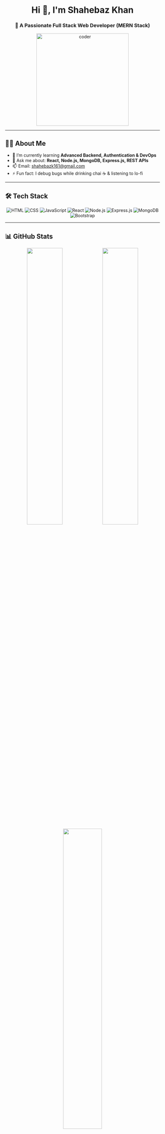 <h1 align="center">Hi 👋, I'm Shahebaz Khan</h1>
<h3 align="center">🚀 A Passionate Full Stack Web Developer (MERN Stack)</h3>

<p align="center">
  <img src="https://media.giphy.com/media/qgQUggAC3Pfv687qPC/giphy.gif" alt="coder" width="300" />
</p>

---

## 👨‍💻 About Me

- 🌱 I’m currently learning **Advanced Backend, Authentication & DevOps**
- 💬 Ask me about: **React, Node.js, MongoDB, Express.js, REST APIs**
- 📫 Email: [shahebazk161@gmail.com](mailto:shahebazk161@gmail.com)
- ⚡ Fun fact: I debug bugs while drinking chai ☕ & listening to lo-fi

---

## 🛠 Tech Stack

<div align="center">

![HTML](https://img.shields.io/badge/HTML5-E34F26?style=for-the-badge&logo=html5&logoColor=white)
![CSS](https://img.shields.io/badge/CSS3-1572B6?style=for-the-badge&logo=css3&logoColor=white)
![JavaScript](https://img.shields.io/badge/JavaScript-F7DF1E?style=for-the-badge&logo=javascript&logoColor=black)
![React](https://img.shields.io/badge/React-20232A?style=for-the-badge&logo=react&logoColor=61DAFB)
![Node.js](https://img.shields.io/badge/Node.js-339933?style=for-the-badge&logo=node.js&logoColor=white)
![Express.js](https://img.shields.io/badge/Express.js-000000?style=for-the-badge&logo=express&logoColor=white)
![MongoDB](https://img.shields.io/badge/MongoDB-4EA94B?style=for-the-badge&logo=mongodb&logoColor=white)
![Bootstrap](https://img.shields.io/badge/Bootstrap-563D7C?style=for-the-badge&logo=bootstrap&logoColor=white)

</div>

---

## 📊 GitHub Stats

<p align="center">
  <img src="https://github-readme-stats.vercel.app/api?username=shahebazk161&show_icons=true&theme=tokyonight" width="48%" />
  <img src="https://github-readme-streak-stats.herokuapp.com?user=shahebazk161&theme=tokyonight" width="48%" />
</p>

<p align="center">
  <img src="https://github-readme-stats.vercel.app/api/top-langs/?username=shahebazk161&layout=compact&theme=tokyonight" width="50%" />
</p>

---

## 📫 Connect With Me

<p align="center">
  <a href="mailto:shahebazk161@gmail.com">
    <img src="https://img.shields.io/badge/Gmail-D14836?style=for-the-badge&logo=gmail&logoColor=white" />
  </a>
  <a href="https://github.com/shahebazk161">
    <img src="https://img.shields.io/badge/GitHub-100000?style=for-the-badge&logo=github&logoColor=white" />
  </a>
</p>

---

## 💡 Fun Dev Snippet

```js
while(alive){
  code();
  chai();
  repeat();
}
